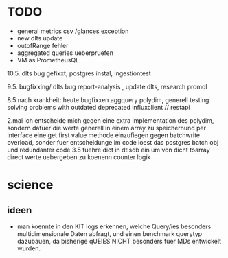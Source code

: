 
# TODO
- general metrics csv /glances exception
- new dlts update
- outofRange fehler
- aggregated queries ueberpruefen
- VM as PrometheusQL



10.5. dlts bug gefixxt, postgres instal, ingestiontest

9.5. 
bugfixxing/ dlts bug report-analysis , update dlts, research promql

 
8.5 nach krankheit: heute bugfixxen aggquery polydim, generell testing
solving problems with outdated deprecated influxclient // restapi

2.mai
ich entscheide mich gegen  eine extra implementation des polydim, sondern dafuer die werte generell in einem array zu speichernund per interface eine get first value methode einzufiegen
gegen batchwrite overload, sonder fuer entscheidunge im code 
loest das postgres batch obj und redundanter code
3.5
 fuehre dict in dtlsdb ein um von dicht toarray direct werte uebergeben zu koenenn
 counter logik
# science

## ideen
- man koennte in den KIT logs erkennen, welche Query/ies besonders multidimensionale Daten abfragt, und einen benchmark querytyp dazubauen, da bisherige qUEIES NICHT besonders fuer MDs entwickelt wurden.
